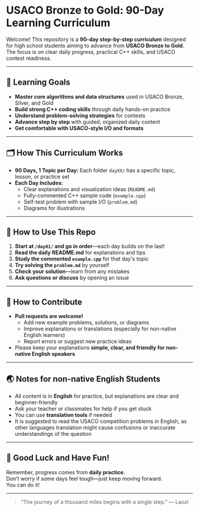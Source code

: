 # USACO Bronze to Gold: 90-Day Learning Curriculum

Welcome! This repository is a **90-day step-by-step curriculum** designed for high school students aiming to advance from **USACO Bronze to Gold**. The focus is on clear daily progress, practical C++ skills, and USACO contest readiness.

---

## 🎯 Learning Goals

- **Master core algorithms and data structures** used in USACO Bronze, Silver, and Gold
- **Build strong C++ coding skills** through daily hands-on practice
- **Understand problem-solving strategies** for contests
- **Advance step by step** with guided, organized daily content
- **Get comfortable with USACO-style I/O and formats**

---

## 🗂️ How This Curriculum Works

- **90 Days, 1 Topic per Day:** Each folder `dayXX/` has a specific topic, lesson, or practice set
- **Each Day Includes:**
  - Clear explanations and visualization ideas (`README.md`)
  - Fully-commented C++ sample code (`example.cpp`)
  - Self-test problem with sample I/O (`problem.md`)
  - Diagrams for illustrations

---

## 📅 How to Use This Repo

1. **Start at `/day01/` and go in order**—each day builds on the last!
2. **Read the daily README.md** for explanations and tips
3. **Study the commented `example.cpp`** for that day's topic
4. **Try solving the `problem.md`** by yourself
5. **Check your solution**—learn from any mistakes
6. **Ask questions or discuss** by opening an issue

---

## 🤝 How to Contribute

- **Pull requests are welcome!**
  - Add new example problems, solutions, or diagrams
  - Improve explanations or translations (especially for non-native English learners)
  - Report errors or suggest new practice ideas
- Please keep your explanations **simple, clear, and friendly for non-native English speakers**

---

## 🌏 Notes for non-native English Students

- All content is in **English** for practice, but explanations are clear and beginner-friendly
- Ask your teacher or classmates for help if you get stuck
- You can use **translation tools** if needed
- It is suggested to read the USACO competition problems in English, as other languages translation might cause confusions or inaccurate understandings of the question

---

## 🏁 Good Luck and Have Fun!

Remember, progress comes from **daily practice**.  
Don’t worry if some days feel tough—just keep moving forward.  
You can do it!

---

> “The journey of a thousand miles begins with a single step.” — Laozi